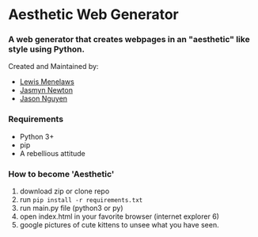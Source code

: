 # Aesthetic Web Generator

### A web generator that creates webpages in an "aesthetic" like style using Python.

Created and Maintained by:

- [Lewis Menelaws](https://github.com/elebumm)
- [Jasmyn Newton](https://github.com/1ogica1)
- [Jason Nguyen](https://github.com/jasonmasterrace)

### Requirements

- Python 3+
- pip
- A rebellious attitude

### How to become 'Aesthetic'

1. download zip or clone repo
2. run `pip install -r requirements.txt`
3. run main.py file (python3 or py)
4. open index.html in your favorite browser (internet explorer 6)
5. google pictures of cute kittens to unsee what you have seen.